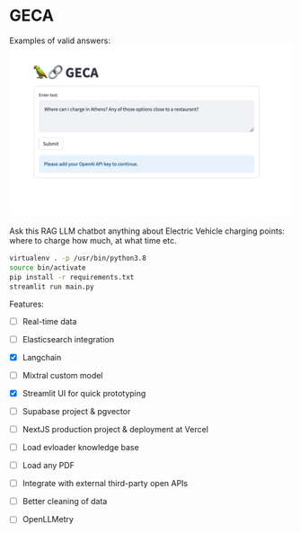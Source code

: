 GECA
===========

Examples of valid answers: <br>
![](./img/geca-1.png)

Ask this RAG LLM chatbot anything about Electric Vehicle charging points: where to charge how much, at what time etc.

```bash
virtualenv . -p /usr/bin/python3.8
source bin/activate
pip install -r requirements.txt
streamlit run main.py
```

Features:

- [ ] Real-time data
- [ ] Elasticsearch integration
- [x] Langchain
- [ ] Mixtral custom model
- [x] Streamlit UI for quick prototyping
- [ ] Supabase project & pgvector
- [ ] NextJS production project & deployment at Vercel
- [ ] Load evloader knowledge base
- [ ] Load any PDF
- [ ] Integrate with external third-party open APIs
- [ ] Better cleaning of data
- [ ] OpenLLMetry


